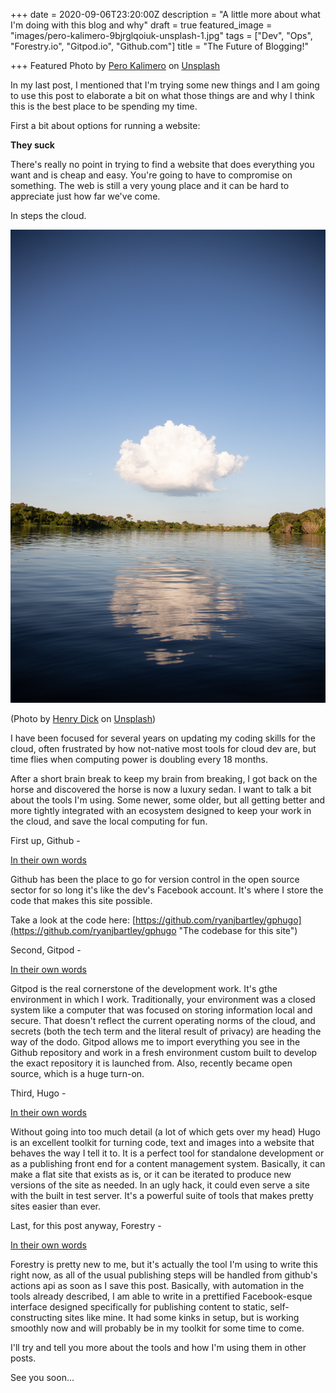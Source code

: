 +++
date = 2020-09-06T23:20:00Z
description = "A little more about what I'm doing with this blog and why"
draft = true
featured_image = "images/pero-kalimero-9bjrglqoiuk-unsplash-1.jpg"
tags = ["Dev", "Ops", "Forestry.io", "Gitpod.io", "Github.com"]
title = "The Future of Blogging!"

+++
Featured Photo by [Pero Kalimero](https://unsplash.com/@pericakalimerica?utm_source=unsplash&utm_medium=referral&utm_content=creditCopyText) on [Unsplash](https://unsplash.com/s/photos/cloud?utm_source=unsplash&utm_medium=referral&utm_content=creditCopyText)

In my last post, I mentioned that I'm trying some new things and I am going to use this post to elaborate a bit on what those things are and why I think this is the best place to be spending my time.

First a bit about options for running a website:

**They suck**

There's really no point in trying to find a website that does everything you want and is cheap and easy. You're going to have to compromise on something. The web is still a very young place and it can be hard to appreciate just how far we've come.

In steps the cloud.

![](/images/henry-dick-fjn7zfuvm8w-unsplash.jpg)

(Photo by [Henry Dick](https://unsplash.com/@henry_photo?utm_source=unsplash&utm_medium=referral&utm_content=creditCopyText) on [Unsplash](https://unsplash.com/s/photos/cloud?utm_source=unsplash&utm_medium=referral&utm_content=creditCopyText))

I have been focused for several years on updating my coding skills for the cloud, often frustrated by how not-native most tools for cloud dev are, but time flies when computing power is doubling every 18 months.

After a short brain break to keep my brain from breaking, I got back on the horse and discovered the horse is now a luxury sedan. I want to talk a bit about the tools I'm using. Some newer, some older, but all getting better and more tightly integrated with an ecosystem designed to keep your work in the cloud, and save the local computing for fun.

First up, Github -

[In their own words](https://github.com/about "Github About")

Github has been the place to go for version control in the open source sector for so long it's like the dev's Facebook account. It's where I store the code that makes this site possible.

Take a look at the code here: [https://github.com/ryanjbartley/gphugo](https://github.com/ryanjbartley/gphugo "The codebase for this site")

Second, Gitpod -

[In their own words](https://www.gitpod.io/about/ "Gitpod About")

Gitpod is the real cornerstone of the development work. It's gthe environment in which I work. Traditionally, your environment was a closed system like a computer that was focused on storing information local and secure. That doesn't reflect the current operating norms of the cloud, and secrets (both the tech term and the literal result of privacy) are heading the way of the dodo. Gitpod allows me to import everything you see in the Github repository and work in a fresh environment custom built to develop the exact repository it is launched from. Also, recently became open source, which is a huge turn-on.

Third, Hugo - 

[In their own words](https://gohugo.io/about/ "Hugo About")

Without going into too much detail (a lot of which gets over my head) Hugo is an excellent toolkit for turning code, text and images into a website that behaves the way I tell it to. It is a perfect tool for standalone development or as a publishing front end for a content management system. Basically, it can make a flat site that exists as is, or it can be iterated to produce new versions of the site as needed. In an ugly hack, it could even serve a site with the built in test server. It's a powerful suite of tools that makes pretty sites easier than ever.

Last, for this post anyway, Forestry -

[In their own words](https://forestry.io/about/ "Forestry About")

Forestry is pretty new to me, but it's actually the tool I'm using to write this right now, as all of the usual publishing steps will be handled from github's actions api as soon as I save this post. Basically, with automation in the tools already described, I am able to write in a prettified Facebook-esque interface designed specifically for publishing content to static, self-constructing sites like mine. It had some kinks in setup, but is working smoothly now and will probably be in my toolkit for some time to come.

I'll try and tell you more about the tools and how I'm using them in other posts.

See you soon...